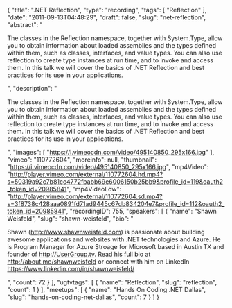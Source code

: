{
  "title": ".NET Reflection",
  "type": "recording",
  "tags": [
    "Reflection"
  ],
  "date": "2011-09-13T04:48:29",
  "draft": false,
  "slug": "net-reflection",
  "abstract": "<p>The classes in the Reflection namespace, together with System.Type, allow you to obtain information about loaded assemblies and the types defined within them, such as classes, interfaces, and value types. You can also use reflection to create type instances at run time, and to invoke and access them. In this talk we will cover the basics of .NET Reflection and best practices for its use in your applications.</p>",
  "description": "<p>The classes in the Reflection namespace, together with System.Type, allow you to obtain information about loaded assemblies and the types defined within them, such as classes, interfaces, and value types. You can also use reflection to create type instances at run time, and to invoke and access them. In this talk we will cover the basics of .NET Reflection and best practices for its use in your applications.</p>",
  "images": [
    "https://i.vimeocdn.com/video/495140850_295x166.jpg"
  ],
  "vimeo": "110772604",
  "moreinfo": null,
  "thumbnail": "https://i.vimeocdn.com/video/495140850_295x166.jpg",
  "mp4Video": "http://player.vimeo.com/external/110772604.hd.mp4?s=50319a92c7b81cc4772fbabb69e6006150b25bb9&profile_id=119&oauth2_token_id=20985841",
  "mp4VideoLow": "http://player.vimeo.com/external/110772604.sd.mp4?s=3f8738c428aaa0891fd71ad9445c67db834204e7&profile_id=112&oauth2_token_id=20985841",
  "recordingID": 755,
  "speakers": [
    {
      "name": "Shawn Weisfeld",
      "slug": "shawn-weisfeld",
      "bio": "<p>Shawn (http://www.shawnweisfeld.com) is passionate about building awesome applications and websites with .NET technologies and Azure. He is Program Manager for Azure Stroage for Microsoft based in Austin TX and founder of http://UserGroup.tv. Read his full bio at http://about.me/shawnweisfeld or connect with him on LinkedIn https://www.linkedin.com/in/shawnweisfeld/</p>",
      "count": 72
    }
  ],
  "ugtvtags": [
    {
      "name": "Reflection",
      "slug": "reflection",
      "count": 1
    }
  ],
  "meetups": [
    {
      "name": "Hands On Coding .NET Dallas",
      "slug": "hands-on-coding-net-dallas",
      "count": 7
    }
  ]
}